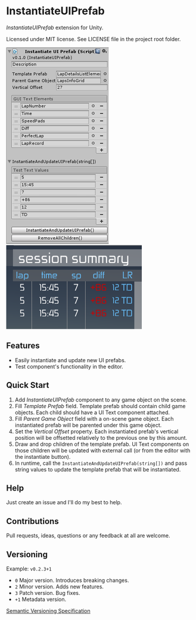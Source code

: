 ﻿# InstantiateUIPrefab

*InstantiateUIPrefab* extension for Unity.

Licensed under MIT license. See LICENSE file in the project root folder.

![InstantiateUIPrefab](/Resources/cover_screenshot.png?raw=true)
![](/Resources/in-game_picture.png?raw=true)

## Features

* Easily instantiate and update new UI prefabs.
* Test component's functionality in the editor.

## Quick Start

1. Add _InstantiateUIPrefab_ component to any game object on the scene.
2. Fill _Template Prefab_ field. Template prefab should contain child game objects. Each child should have a UI Text component attached.
3. Fill _Parent Game Object_ field with a on-scene game object. Each instantiated prefab will be parented under this game object.
4. Set the _Vertical Offset_ property. Each instantiated prefab's vertical position will be
offsetted relatively to the previous one by this amount.
5. Draw and drop children of the template prefab. UI Text components on those children will be updated with external call (or from the editor with the instantiate button).
6. In runtime, call the `InstantiateAndUpdateUIPrefab(string[])` and pass string values to update the template prefab that will be instantiated.

## Help

Just create an issue and I'll do my best to help.

## Contributions

Pull requests, ideas, questions or any feedback at all are welcome.

## Versioning

Example: `v0.2.3+1`

- `0` Major version. Introduces breaking changes.
- `2` Minor version. Adds new features.
- `3` Patch version. Bug fixes.
- `+1` Metadata version.

[Semantic Versioning Specification](http://semver.org/)
